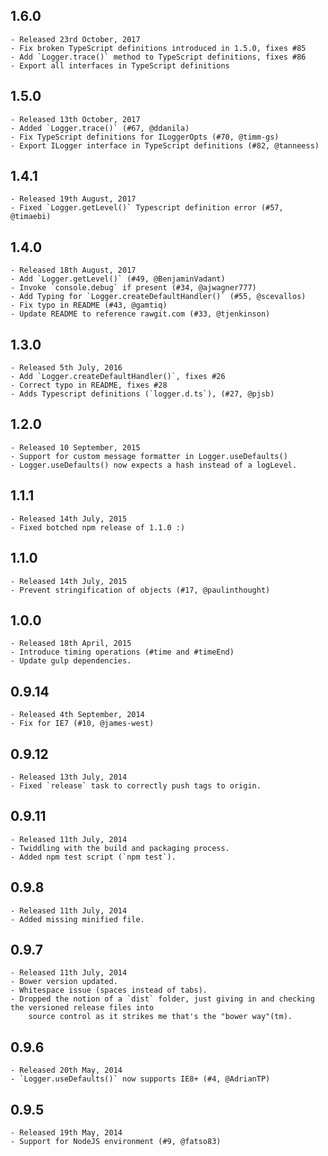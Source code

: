 ## 1.6.0 
	- Released 23rd October, 2017
	- Fix broken TypeScript definitions introduced in 1.5.0, fixes #85
	- Add `Logger.trace()` method to TypeScript definitions, fixes #86
	- Export all interfaces in TypeScript definitions

## 1.5.0 
	- Released 13th October, 2017
	- Added `Logger.trace()` (#67, @ddanila)
	- Fix TypeScript definitions for ILoggerOpts (#70, @timm-gs)
	- Export ILogger interface in TypeScript definitions (#82, @tanneess)

## 1.4.1 
	- Released 19th August, 2017
	- Fixed `Logger.getLevel()` Typescript definition error (#57, @timaebi)

## 1.4.0 
	- Released 18th August, 2017
	- Add `Logger.getLevel()` (#49, @BenjaminVadant)
	- Invoke `console.debug` if present (#34, @ajwagner777) 
	- Add Typing for `Logger.createDefaultHandler()` (#55, @scevallos)
	- Fix typo in README (#43, @gamtiq)
	- Update README to reference rawgit.com (#33, @tjenkinson)

## 1.3.0 
	- Released 5th July, 2016
	- Add `Logger.createDefaultHandler()`, fixes #26
	- Correct typo in README, fixes #28
	- Adds Typescript definitions (`logger.d.ts`), (#27, @pjsb)

## 1.2.0 
	- Released 10 September, 2015
	- Support for custom message formatter in Logger.useDefaults()
	- Logger.useDefaults() now expects a hash instead of a logLevel.

## 1.1.1 
	- Released 14th July, 2015
	- Fixed botched npm release of 1.1.0 :)

## 1.1.0 
	- Released 14th July, 2015
	- Prevent stringification of objects (#17, @paulinthought)

## 1.0.0 
	- Released 18th April, 2015
	- Introduce timing operations (#time and #timeEnd)
	- Update gulp dependencies.

## 0.9.14 
	- Released 4th September, 2014
	- Fix for IE7 (#10, @james-west)

## 0.9.12 
	- Released 13th July, 2014
	- Fixed `release` task to correctly push tags to origin.

## 0.9.11 
	- Released 11th July, 2014
	- Twiddling with the build and packaging process.
	- Added npm test script (`npm test`).

## 0.9.8 
	- Released 11th July, 2014
	- Added missing minified file.

## 0.9.7 
	- Released 11th July, 2014
	- Bower version updated.
	- Whitespace issue (spaces instead of tabs).
	- Dropped the notion of a `dist` folder, just giving in and checking the versioned release files into
		source control as it strikes me that's the "bower way"(tm).

## 0.9.6 
	- Released 20th May, 2014
	- `Logger.useDefaults()` now supports IE8+ (#4, @AdrianTP)

## 0.9.5 
	- Released 19th May, 2014
	- Support for NodeJS environment (#9, @fatso83)
